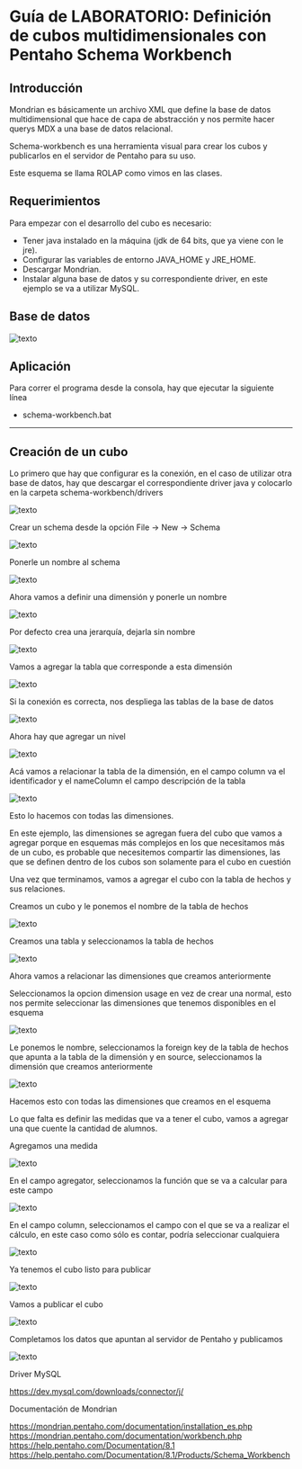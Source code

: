 # Guía de LABORATORIO: Definición de cubos multidimensionales con Pentaho Schema Workbench

## Introducción

Mondrian es básicamente un archivo XML que define la base de datos multidimensional que hace de capa de abstracción y nos permite hacer querys MDX a una base de datos relacional.

Schema-workbench es una herramienta visual para crear los cubos y publicarlos en el servidor de Pentaho para su uso.

Este esquema se llama ROLAP como vimos en las clases.

## Requerimientos

Para empezar con el desarrollo del cubo es necesario:

- Tener java instalado en la máquina (jdk de 64 bits, que ya viene con le jre).
- Configurar las variables de entorno JAVA_HOME y JRE_HOME.
- Descargar Mondrian.
- Instalar alguna base de datos y su correspondiente driver, en este ejemplo se va a utilizar MySQL.

## Base de datos

![texto](./Guias/imgs/sw_bd.png)

## Aplicación

Para correr el programa desde la consola, hay que ejecutar la siguiente línea

- schema-workbench.bat

----



## Creación de un cubo

Lo primero que hay que configurar es la conexión, en el caso de utilizar otra base de datos, hay que descargar
el correspondiente driver java y colocarlo en la carpeta schema-workbench/drivers

![texto](./Guias/imgs/sw_0.png)

Crear un schema desde la opción File -> New -> Schema

![texto](./Guias/imgs/sw_1.png)

Ponerle un nombre al schema

![texto](./Guias/imgs/sw_2.png)

Ahora vamos a definir una dimensión y ponerle un nombre

![texto](./Guias/imgs/sw_3.png)

Por defecto crea una jerarquía, dejarla sin nombre

![texto](./Guias/imgs/sw_4.png)

Vamos a agregar la tabla que corresponde a esta dimensión

![texto](./Guias/imgs/sw_5.png)

Si la conexión es correcta, nos despliega las tablas de la base de datos

![texto](./Guias/imgs/sw_6.png)

Ahora hay que agregar un nivel

![texto](./Guias/imgs/sw_7.png)

Acá vamos a relacionar la tabla de la dimensión, en el campo column va el identificador y el nameColumn el campo descripción de la tabla

![texto](./Guias/imgs/sw_8.png)

Esto lo hacemos con todas las dimensiones.

En este ejemplo, las dimensiones se agregan fuera del cubo que vamos a agregar porque en esquemas más complejos en los que necesitamos más de un cubo, es probable que necesitemos compartir las dimensiones, las que se definen dentro de los cubos son solamente para el cubo en cuestión

Una vez que terminamos, vamos a agregar el cubo con la tabla de hechos y sus relaciones.

Creamos un cubo y le ponemos el nombre de la tabla de hechos

![texto](./Guias/imgs/sw_9.png)

Creamos una tabla y seleccionamos la tabla de hechos

![texto](./Guias/imgs/sw_10.png)

Ahora vamos a relacionar las dimensiones que creamos anteriormente

Seleccionamos la opcion dimension usage en vez de crear una normal, esto nos permite seleccionar las dimensiones que tenemos disponibles en el esquema

![texto](./Guias/imgs/sw_11.png)

Le ponemos le nombre, seleccionamos la foreign key de la tabla de hechos que apunta a la tabla de la dimensión y en source, seleccionamos la dimensión que creamos anteriormente

![texto](./Guias/imgs/sw_12.png)

Hacemos esto con todas las dimensiones que creamos en el esquema

Lo que falta es definir las medidas que va a tener el cubo, vamos a agregar una que cuente la cantidad de alumnos.

Agregamos una medida

![texto](./Guias/imgs/sw_13.png)

En el campo agregator, seleccionamos la función que se va a calcular para este campo

![texto](./Guias/imgs/sw_14.png)

En el campo column, seleccionamos el campo con el que se va a realizar el cálculo, en este caso como sólo es contar, podría seleccionar cualquiera

![texto](./Guias/imgs/sw_15.png)

Ya tenemos el cubo listo para publicar

![texto](./Guias/imgs/sw_16.png)

Vamos a publicar el cubo

![texto](./Guias/imgs/sw_17.png)

Completamos los datos que apuntan al servidor de Pentaho y publicamos

![texto](./Guias/imgs/sw_18.png)


Driver MySQL

https://dev.mysql.com/downloads/connector/j/

Documentación de Mondrian

https://mondrian.pentaho.com/documentation/installation_es.php
https://mondrian.pentaho.com/documentation/workbench.php
https://help.pentaho.com/Documentation/8.1
https://help.pentaho.com/Documentation/8.1/Products/Schema_Workbench
